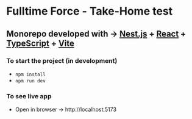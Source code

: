 # Fulltime Force - Take-Home test

## Monorepo developed with &rarr; <u>Nest.js</u> + <u>React</u> + <u>TypeScript</u> + <u>Vite</u>

### To start the project (in development)

- `npm install`
- `npm run dev`

### To see live app

- Open in browser &rarr; http://localhost:5173

